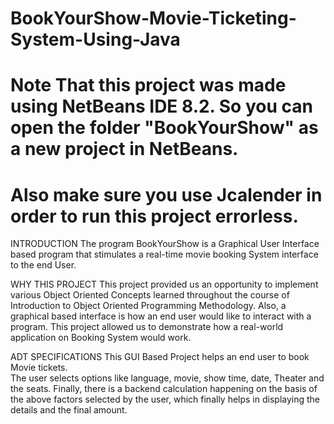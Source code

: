 # BookYourShow-Movie-Ticketing-System-Using-Java

# Note That this project was made using NetBeans IDE 8.2. So you can open the folder "BookYourShow" as a new project in NetBeans.
# Also make sure you use Jcalender in order to run this project errorless. 

INTRODUCTION 
The program BookYourShow is a Graphical User Interface based program that stimulates a real-time movie booking System interface to the end User. 

WHY THIS PROJECT 
This project provided us an  opportunity to implement various Object Oriented Concepts learned throughout the course of Introduction to Object Oriented Programming Methodology. 
Also, a graphical based interface is how an end user would like to interact with a program. 
This project allowed us to demonstrate how a real-world application on Booking System would work. 

ADT SPECIFICATIONS 
This GUI Based Project helps an end user to book Movie tickets.  
The user selects options like language, movie, show time, date, Theater and the seats. 
Finally, there is a backend calculation happening on the basis of the above factors selected by the user, which finally helps in displaying the details and the final amount. 

